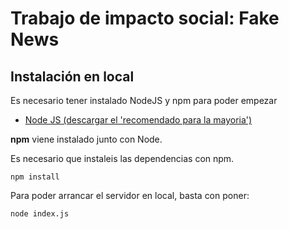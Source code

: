 # Trabajo de impacto social: Fake News

## Instalación en local
Es necesario tener instalado NodeJS y npm para poder empezar  
- [Node JS (descargar el 'recomendado para la mayoria')](https://nodejs.org/es/)  

**npm** viene instalado junto con Node.

Es necesario que instaleis las dependencias con npm.  
 
    npm install
Para poder arrancar el servidor en local, basta con poner:  
    
    node index.js